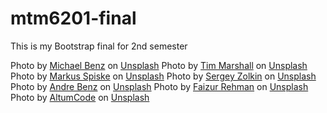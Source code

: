 # mtm6201-final
This is my Bootstrap final for 2nd semester 


Photo by <a href="https://unsplash.com/@michaelbenz?utm_content=creditCopyText&utm_medium=referral&utm_source=unsplash">Michael Benz</a> on <a href="https://unsplash.com/photos/person-holding-clear-wine-glass-eiJfBem7cPw?utm_content=creditCopyText&utm_medium=referral&utm_source=unsplash">Unsplash</a>
Photo by <a href="https://unsplash.com/@timmarshall?utm_content=creditCopyText&utm_medium=referral&utm_source=unsplash">Tim Marshall</a> on <a href="https://unsplash.com/photos/body-of-water-and-mountain-ranget-SDK1Nutubnk?utm_content=creditCopyText&utm_medium=referral&utm_source=unsplash">Unsplash</a>
Photo by <a href="https://unsplash.com/@markusspiske?utm_content=creditCopyText&utm_medium=referral&utm_source=unsplash">Markus Spiske</a> on <a href="https://unsplash.com/photos/text-6pflEeSzGUo?utm_content=creditCopyText&utm_medium=referral&utm_source=unsplash">Unsplash</a>
Photo by <a href="https://unsplash.com/@szolkin?utm_content=creditCopyText&utm_medium=referral&utm_source=unsplash">Sergey Zolkin</a> on <a href="https://unsplash.com/photos/grayscale-photo-of-person-using-macbook-_UeY8aTI6d0?utm_content=creditCopyText&utm_medium=referral&utm_source=unsplash">Unsplash</a>
Photo by <a href="https://unsplash.com/@trapnation?utm_content=creditCopyText&utm_medium=referral&utm_source=unsplash">Andre Benz</a> on <a href="https://unsplash.com/photos/an-aerial-view-of-a-city-at-night-JBkwaYMuhdc?utm_content=creditCopyText&utm_medium=referral&utm_source=unsplash">Unsplash</a>
Photo by <a href="https://unsplash.com/@fazurrehman?utm_content=creditCopyText&utm_medium=referral&utm_source=unsplash">Faizur Rehman</a> on <a href="https://unsplash.com/photos/person-holding-black-ipad-with-green-plant-dJpupM4LiS4?utm_content=creditCopyText&utm_medium=referral&utm_source=unsplash">Unsplash</a>
Photo by <a href="https://unsplash.com/@altumcode?utm_content=creditCopyText&utm_medium=referral&utm_source=unsplash">AltumCode</a> on <a href="https://unsplash.com/photos/macbook-pro-on-top-of-desk-RrFvYtCwO8E?utm_content=creditCopyText&utm_medium=referral&utm_source=unsplash">Unsplash</a>
  
